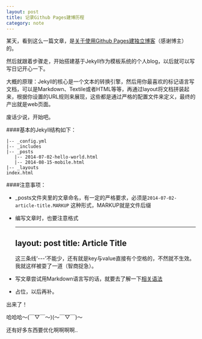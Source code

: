 ```yaml
---
layout: post
title: 记录Github Pages建博历程
category: note
---
```

某天，看到这么一篇文章，是[关于使用Github Pages建独立博客](http://beiyuu.com/github-pages/)（感谢博主）的。

然后就跟着步骤走，开始搭建基于Jekyll作为模板系统的个人blog，以后就可以写写日记开心一下。

大概的原理：Jekyll的核心是一个文本的转换引擎，然后用你最喜欢的标记语言写文档，可以是Markdown、Textile或者HTML等等，再通过layout将文档拼装起来，根据你设置的URL规则来展现，这些都是通过严格的配置文件来定义，最终的产出就是web页面。

废话少说，开始吧。




####基本的Jekyll结构如下：


	|-- _config.yml  
	|-- _includes  
	|-- _posts  
	   |-- 2014-07-02-hello-world.html  
	   |-- 2014-08-15-mobile.html  
	|-- _layouts  
	index.html  

####注意事项：
* _posts文件夹里的文章命名，有一定的严格要求，必须是`2014-07-02-article-title.MARKUP` 这种形式，MARKUP就是文件后缀  

* 编写文章时，也要注意格式  

	---
	layout: post
	title: Article Title
	---

   这三条线‘---’不能少，还有就是key与value直接有个空格的，不然就不生效。我就这样被耍了一道（智商捉急）。

* 写文章尝试用Markdown语言写的话，就要去了解一下[相关语法](http://wowubuntu.com/markdown/)  

* 占位，以后再补。  





出来了！

哈哈哈～(￣▽￣～)(～￣▽￣)～ 


还有好多东西要优化啊啊啊啊..
　　

	